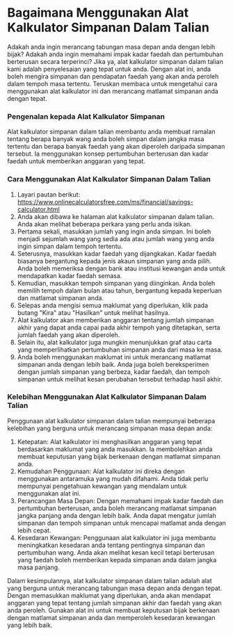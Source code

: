 Bagaimana Menggunakan Alat Kalkulator Simpanan Dalam Talian
===========================================================

Adakah anda ingin merancang tabungan masa depan anda dengan lebih bijak? Adakah anda ingin memahami impak kadar faedah dan pertumbuhan berterusan secara terperinci? Jika ya, alat kalkulator simpanan dalam talian kami adalah penyelesaian yang tepat untuk anda. Dengan alat ini, anda boleh mengira simpanan dan pendapatan faedah yang akan anda peroleh dalam tempoh masa tertentu. Teruskan membaca untuk mengetahui cara menggunakan alat kalkulator ini dan merancang matlamat simpanan anda dengan tepat.

### Pengenalan kepada Alat Kalkulator Simpanan

Alat kalkulator simpanan dalam talian membantu anda membuat ramalan tentang berapa banyak wang anda boleh simpan dalam jangka masa tertentu dan berapa banyak faedah yang akan diperoleh daripada simpanan tersebut. Ia menggunakan konsep pertumbuhan berterusan dan kadar faedah untuk memberikan anggaran yang tepat.

### Cara Menggunakan Alat Kalkulator Simpanan Dalam Talian

1. Layari pautan berikut: <https://www.onlinecalculatorsfree.com/ms/financial/savings-calculator.html>
2. Anda akan dibawa ke halaman alat kalkulator simpanan dalam talian. Anda akan melihat beberapa perkara yang perlu anda isikan.
3. Pertama sekali, masukkan jumlah yang ingin anda simpan. Ini boleh menjadi sejumlah wang yang sedia ada atau jumlah wang yang anda ingin simpan dalam tempoh tertentu.
4. Seterusnya, masukkan kadar faedah yang dijangkakan. Kadar faedah biasanya bergantung kepada jenis akaun simpanan yang anda pilih. Anda boleh memeriksa dengan bank atau institusi kewangan anda untuk mendapatkan kadar faedah semasa.
5. Kemudian, masukkan tempoh simpanan yang diinginkan. Anda boleh memilih tempoh dalam bulan atau tahun, bergantung kepada keperluan dan matlamat simpanan anda.
6. Selepas anda mengisi semua maklumat yang diperlukan, klik pada butang "Kira" atau "Hasilkan" untuk melihat hasilnya.
7. Alat kalkulator akan memberikan anggaran tentang jumlah simpanan akhir yang dapat anda capai pada akhir tempoh yang ditetapkan, serta jumlah faedah yang akan diperoleh.
8. Selain itu, alat kalkulator juga mungkin menunjukkan graf atau carta yang memperlihatkan pertumbuhan simpanan anda dari masa ke masa.
9. Anda boleh menggunakan maklumat ini untuk merancang matlamat simpanan anda dengan lebih baik. Anda juga boleh bereksperimen dengan jumlah simpanan yang berbeza, kadar faedah, dan tempoh simpanan untuk melihat kesan perubahan tersebut terhadap hasil akhir.

### Kelebihan Menggunakan Alat Kalkulator Simpanan Dalam Talian

Penggunaan alat kalkulator simpanan dalam talian mempunyai beberapa kelebihan yang berguna untuk merancang simpanan masa depan anda:

1. Ketepatan: Alat kalkulator ini menghasilkan anggaran yang tepat berdasarkan maklumat yang anda masukkan. Ia membolehkan anda membuat keputusan yang bijak berkenaan dengan matlamat simpanan anda.
2. Kemudahan Penggunaan: Alat kalkulator ini direka dengan menggunakan antaramuka yang mudah difahami. Anda tidak perlu mempunyai pengetahuan kewangan yang mendalam untuk menggunakan alat ini.
3. Perancangan Masa Depan: Dengan memahami impak kadar faedah dan pertumbuhan berterusan, anda boleh merancang matlamat simpanan jangka panjang anda dengan lebih baik. Anda dapat mengatur jumlah simpanan dan tempoh simpanan untuk mencapai matlamat anda dengan lebih cepat.
4. Kesedaran Kewangan: Penggunaan alat kalkulator ini juga membantu meningkatkan kesedaran anda tentang pentingnya simpanan dan pertumbuhan wang. Anda akan melihat kesan kecil tetapi berterusan yang faedah boleh memberikan kepada simpanan anda dalam jangka masa panjang.

Dalam kesimpulannya, alat kalkulator simpanan dalam talian adalah alat yang berguna untuk merancang tabungan masa depan anda dengan tepat. Dengan memasukkan maklumat yang diperlukan, anda akan mendapat anggaran yang tepat tentang jumlah simpanan akhir dan faedah yang akan anda peroleh. Gunakan alat ini untuk membuat keputusan bijak berkenaan dengan matlamat simpanan anda dan memperoleh kesedaran kewangan yang lebih baik.